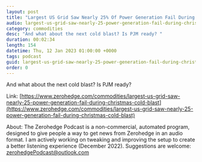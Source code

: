 ```yaml
---
layout: post
title: "Largest US Grid Saw Nearly 25% Of Power Generation Fail During Christmas Cold Blast"
audio: largest-us-grid-saw-nearly-25-power-generation-fail-during-christmas-cold-blast-0
category: commodities
desc: "And what about the next cold blast? Is PJM ready? "
duration: 00:02:34
length: 154
datetime: Thu, 12 Jan 2023 01:00:00 +0000
tags: podcast
guid: largest-us-grid-saw-nearly-25-power-generation-fail-during-christmas-cold-blast-0
order: 0
---
```

And what about the next cold blast? Is PJM ready? 

Link: [https://www.zerohedge.com/commodities/largest-us-grid-saw-nearly-25-power-generation-fail-during-christmas-cold-blast](https://www.zerohedge.com/commodities/largest-us-grid-saw-nearly-25-power-generation-fail-during-christmas-cold-blast)

About: The Zerohedge Podcast is a non-commercial, automated program, designed to give people a way to get news from Zerohedge in an audio format.  I am actively working on tweaking and improving the setup to create a better listening experience (December 2022).  Suggestions are welcome: [zerohedgePodcast@outlook.com](mailto:zerohedgePodcast@outlook.com)